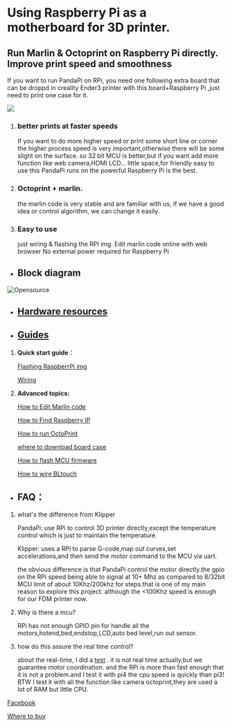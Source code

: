 # Using Raspberry Pi as a motherboard for 3D printer.
## Run Marlin & Octoprint on Raspberry Pi directly. Improve print speed and smoothness
   If you want to run PandaPi on RPi, you need one following extra board that can be droppd in creality Ender3 printer with this board+Raspberry Pi ,just need to print one case for it.

![](https://raw.githubusercontent.com/markniu/PandaPi/master/doc/image/91109225253.jpg)

1. ###  better prints at faster speeds
 
     If you want to do more higher speed or print some short line or corner the higher process speed is very important,otherwise there will be some slight on the surface. so 32 bit MCU is better,but if you want add more function like web camera,HDMI LCD... little space,for friendly easy to use this PandaPi runs on the powerful Raspberry Pi is the best. 

2. ### Octoprint + marlin.

    the marlin code is very stable and are familiar with us, if we have a good idea or control algorithm, we can change it easily. 
    
3. ### Easy to use

    just wiring & flashing the RPI img. 
    Edit marlin code online with web browser
    No external power required for Raspberry Pi

* ## Block diagram
![Opensource](https://raw.githubusercontent.com/markniu/PandaPi/master/doc/dlg.png)

* ##   [Hardware resources](https://github.com/markniu/PandaPi/wiki/Hardware-resources) 

* ##   [Guides](https://github.com/markniu/PandaPi/wiki) 
1. **Quick start guide**：
 
   [Flashing RaspberrPi img](https://github.com/markniu/PandaPi/wiki/How-to-Flash-img-&-WIFI-setup)

   [Wiring](https://github.com/markniu/PandaPi/wiki/How-to-wire)

2. **Advanced topics:**

   [How to Edit Marlin code](https://github.com/markniu/PandaPi/wiki/How-to-Edit-Marlin-code)

   [How to Find Raspberry IP](https://github.com/markniu/PandaPi/wiki/How-to-Find-Raspberry-IP)

   [How to run OctoPrint](https://github.com/markniu/PandaPi/wiki/How-to-run-OctoPrint)


   [where to download board case](https://github.com/markniu/PandaPi/wiki/where-to-download--board-case)

   [How to flash MCU firmware](https://github.com/markniu/PandaPi/wiki/How-to-flash-MCU-firmware)

   [How to wire BLtouch](https://github.com/markniu/PandaPi/wiki/How-to-wire-BLtouch)



* ##  FAQ：
1. what's the difference from Klipper

    PandaPi: use RPi to control 3D printer directly,except the temperature control which is just to maintain the temperature.

    Klipper: uses a RPi to parse G-code,map out curves,set accelerations,and then send the motor command to the MCU via uart.

     the obvious difference is that PandaPi control the motor directly.the gpio on the RPi speed being able to signal at 10+ Mhz as compared to 8/32bit MCU limit of about 10Khz/200khz for steps.that is one of my main reason to explore this project. although the <100Khz speed is enough for our FDM printer now.

2. Why is there a mcu?

   RPi has not enough GPIO pin for handle all the motors,hotend,bed,endstop,LCD,auto bed level,run out sensor.

3. how do this assure the real time control?

   about the real-time, I did a [test](https://hackaday.io/project/166466-3dprinter-firmware-run-on-raspberrypi/log/167122-upgrade-to-real-time-linux) . it is not real time actually,but we guarantee motor coordination. and the RPi is more than fast enough that it is not a problem.and I test it with pi4 the cpu speed is quickly than pi3! BTW I test it with all the function like camera octoprint,they are used a lot of RAM but little CPU.


[Facebook](https://www.facebook.com/groups/380795976169477/)

[Where to buy](https://www.tindie.com/products/niujl123/upgrade-your-3d-printer-to-64-bit/)






